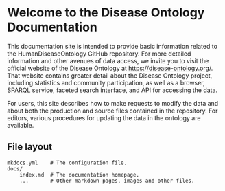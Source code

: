 # Welcome to the Disease Ontology Documentation

This documentation site is intended to provide basic information related to the HumanDiseaseOntology GitHub repository. For more detailed information and other avenues of data access, we invite you to visit the official website of the Disease Ontology at https://disease-ontology.org/. That website contains greater detail about the Disease Ontology project, including statistics and community participation, as well as a browser, SPARQL service, faceted search interface, and API for accessing the data.

For users, this site describes how to make requests to modify the data and about both the production and source files contained in the repository. For editors, various procedures for updating the data in the ontology are available.


## File layout

    mkdocs.yml    # The configuration file.
    docs/
        index.md  # The documentation homepage.
        ...       # Other markdown pages, images and other files.
